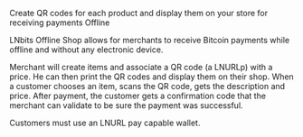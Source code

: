Create QR codes for each product and display them on your store for receiving payments Offline

LNbits Offline Shop allows for merchants to receive Bitcoin payments while offline and without any electronic device.

Merchant will create items and associate a QR code (a LNURLp) with a price. He can then print the QR codes and display them on their shop. When a customer chooses an item, scans the QR code, gets the description and price. After payment, the customer gets a confirmation code that the merchant can validate to be sure the payment was successful.

Customers must use an LNURL pay capable wallet.
